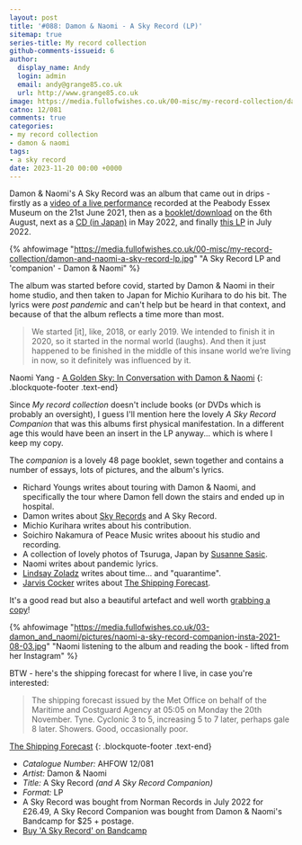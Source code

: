 ```yaml
---
layout: post
title: '#088: Damon & Naomi - A Sky Record (LP)'
sitemap: true
series-title: My record collection 
github-comments-issueid: 6
author:
  display_name: Andy
  login: admin
  email: andy@grange85.co.uk
  url: http://www.grange85.co.uk
image: https://media.fullofwishes.co.uk/00-misc/my-record-collection/damon-and-naomi-a-sky-record-lp.jpg
catno: 12/081
comments: true
categories:
- my record collection
- damon & naomi
tags:
- a sky record
date: 2023-11-20 00:00 +0000
---
```

Damon & Naomi's A Sky Record was an album that came out in drips - firstly as a [video of a live performance](https://www.youtube.com/watch?v=WOOhYuaGoXI) recorded at the Peabody Essex Museum on the 21st June 2021, then as a [booklet/download](https://damonandnaomi.bandcamp.com/merch/a-sky-record-deluxe-companion-book-and-digital-album) on the 6th August, next as a [CD (in Japan)](https://www.20-20-20.com/store/skyrecord) in May 2022, and finally [this LP](https://www.20-20-20.com/store/skyrecord) in July 2022.

{% ahfowimage "https://media.fullofwishes.co.uk/00-misc/my-record-collection/damon-and-naomi-a-sky-record-lp.jpg" "A Sky Record LP and 'companion' - Damon & Naomi" %}

The album was started before covid, started by Damon & Naomi in their home studio, and then taken to Japan for Michio Kurihara to do his bit. The lyrics were _post pandemic_ and can't help but be heard in that context, and because of that the album reflects a time more than most. 

> We started [it], like, 2018, or early 2019. We intended to finish it in 2020, so it started in the normal world (laughs). And then it just happened to be finished in the middle of this insane world we’re living in now, so it definitely was influenced by it.

<!--more-->

Naomi Yang - [A Golden Sky: In Conversation with Damon & Naomi](https://sun-13.com/2021/10/05/a-golden-sky-in-conversation-with-damon-naomi-part-1/)
{: .blockquote-footer .text-end}

Since _My record collection_ doesn't include books (or DVDs which is probably an oversight), I guess I'll mention here the lovely _A Sky Record Companion_ that was this albums first physical manifestation. In a different age this would have been an insert in the LP anyway... which is where I keep my copy.

The _companion_ is a lovely 48 page booklet, sewn together and contains a number of essays, lots of pictures, and the album's lyrics.

- Richard Youngs writes about touring with Damon & Naomi, and specifically the tour where Damon fell down the stairs and ended up in hospital.
- Damon writes about [Sky Records](https://en.wikipedia.org/wiki/Sky_Records) and A Sky Record.
- Michio Kurihara writes about his contribution.
- Soichiro Nakamura of Peace Music writes aboout his studio and recording.
- A collection of lovely photos of Tsuruga, Japan by [Susanne Sasic](https://www.susannesasic.com/).
- Naomi writes about pandemic lyrics.
- [Lindsay Zoladz](https://lindsayzoladz.com/) writes about time... and "quarantime".
- [Jarvis Cocker](https://en.wikipedia.org/wiki/Jarvis_Cocker) writes about [The Shipping Forecast](https://www.bbc.co.uk/programmes/b006qfvv).

It's a good read but also a beautiful artefact and well worth [grabbing a copy](https://damonandnaomi.bandcamp.com/merch/a-sky-record-deluxe-companion-book-and-digital-album)!

{% ahfowimage "https://media.fullofwishes.co.uk/03-damon_and_naomi/pictures/naomi-a-sky-record-companion-insta-2021-08-03.jpg" "Naomi listening to the album and reading the book - lifted from her Instagram" %}

BTW - here's the shipping forecast for where I live, in case you're interested:

> The shipping forecast issued by the Met Office on behalf of the Maritime and Costguard Agency at 05:05 on Monday the 20th November.
> Tyne. Cyclonic 3 to 5, increasing 5 to 7 later, perhaps gale 8 later. Showers. Good, occasionally poor.

 [The Shipping Forecast](https://www.bbc.co.uk/sounds/play/m001sllx)
{: .blockquote-footer .text-end}

 - *Catalogue Number:* AHFOW 12/081
 - *Artist:* Damon & Naomi
 - *Title:* A Sky Record _(and A Sky Record Companion)_
 - *Format:* LP
 - A Sky Record was bought from Norman Records in July 2022 for £26.49, A Sky Record Companion was bought from Damon & Naomi's Bandcamp for $25 + postage.
 - [Buy 'A Sky Record' on Bandcamp](https://damonandnaomi.bandcamp.com/album/a-sky-record)
